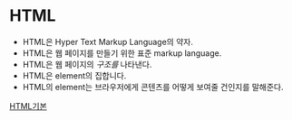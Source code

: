 # HTML
- HTML은 Hyper Text Markup Language의 약자.
- HTML은 웹 페이지를 만들기 위한 표준 markup language.
- HTML은 웹 페이지의 *구조를* 나타낸다.
- HTML은 element의 집합니다.
- HTML의 element는 브라우저에게 콘텐츠를 어떻게 보여줄 건인지를 말해준다.


[HTML기본](https://www.w3schools.com/html/html_basic.asp)

